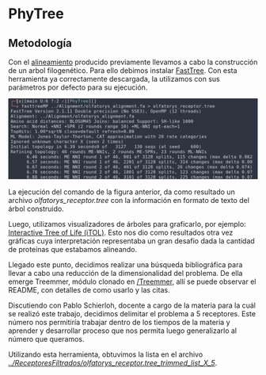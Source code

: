 # PhyTree
## Metodología
Con el [alineamiento](https://github.com/justog220/ABP-EB/tree/main/OlfatoryReceptors/Alignment) producido previamente llevamos a cabo la construcción de un arbol filogenético. Para ello debimos instalar [FastTree](http://www.microbesonline.org/fasttree/). Con esta herramienta ya correctamente descargada, la utilizamos con sus parámetros por defecto para su ejecución.  

![Ejecución de FastTree](../../imgs/phytree.png)

La ejecución del comando de la figura anterior, da como resultado un archivo *olfatorys_receptor.tree* con la información en formato de texto del árbol construido. 

Luego, utilizamos visualizadores de árboles para graficarlo, por ejemplo: [Interactive Tree of Life (iTOL)](https://itol.embl.de/tree/14320218109232001715008023#). Esto nos dio como resultados otra vez gráficas cuya interpretación representaba un gran desafio dada la cantidad de proteínas que estabamos alineando.

Llegado este punto, decidimos realizar una búsqueda bibliográfica para llevar a cabo una reducción de la dimensionalidad del problema. De ella emerge Treemmer, módulo clonado en [/Treemmer](https://github.com/justog220/ABP-EB/tree/main/OlfatoryReceptors/Treemmer), allí se puede observar el README, con detalles de como usarlo y las citas.

Discutiendo con Pablo Schierloh, docente a cargo de la materia para la cuál se realizó este trabajo, decidimos delimitar el problema a 5 receptores. Este número nos permitiría trabajar dentro de los tiempos de la materia y aprender y desarrollar proceso que nos permita luego generalizarlo al número que queramos.

Utilizando esta herramienta, obtuvimos la lista en el archivo *[../ReceptoresFiltrados/olfatorys_receptor.tree_trimmed_list_X_5](https://github.com/justog220/ABP-EB/blob/main/OlfatoryReceptors/ReceptoresFiltrados/olfatorys_receptor.tree_trimmed_list_X_5)*.